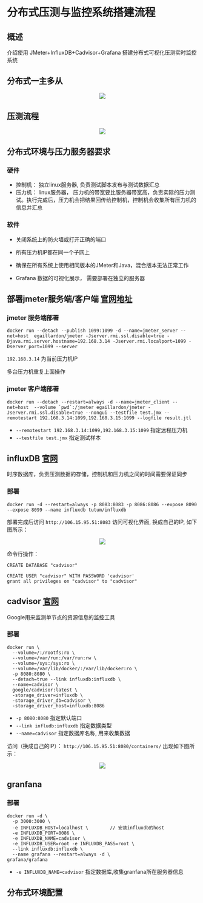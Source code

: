 # 分布式压测与监控系统搭建流程

## 概述

介绍使用 JMeter+InfluxDB+Cadvisor+Grafana 搭建分布式可视化压测实时监控系统

## 分布式一主多从

<p align='center'>
<img src='https://jmeter.apache.org/images/screenshots/distributed-jmeter.svg'>
</p>

## 压测流程

<p align='center'>
<img src='https://jmeter.apache.org/images/screenshots/distributed-names.svg'>
</p>


## 分布式环境与压力服务器要求

### 硬件

- 控制机： 独立linux服务器, 负责测试脚本发布与测试数据汇总
- 压力机： linux服务器， 压力机的带宽要比服务器带宽高，负责实际的压力测试。执行完成后，压力机会把结果回传给控制机，控制机会收集所有压力机的信息并汇总


### 软件

- 关闭系统上的防火墙或打开正确的端口
- 所有压力机IP都在同一个子网上
- 确保在所有系统上使用相同版本的JMeter和Java，混合版本无法正常工作


- Grafana 数据的可视化展示， 需要部署在独立的服务器

## 部署jmeter服务端/客户端  [官网地址](https://jmeter.apache.org/download_jmeter.cgi)

### jmeter 服务端部署

```
docker run --detach --publish 1099:1099 -d --name=jmeter_server --net=host  egaillardon/jmeter -Jserver.rmi.ssl.disable=true -Djava.rmi.server.hostname=192.168.3.14 -Jserver.rmi.localport=1099 -Dserver_port=1099 --server
```

`192.168.3.14` 为当前压力机IP

多台压力机重复上面操作

### jmeter 客户端部署

```
docker run --detach --restart=always -d --name=jmeter_client --net=host  --volume `pwd`:/jmeter egaillardon/jmeter -Jserver.rmi.ssl.disable=true --nongui --testfile test.jmx --remotestart 192.168.3.14:1099,192.168.3.15:1099 --logfile result.jtl
```

- `--remotestart 192.168.3.14:1099,192.168.3.15:1099`   指定远程压力机
- `--testfile test.jmx`  指定测试样本

## influxDB  [官网](https://www.influxdata.com/)

时序数据库，负责压测数据的存储，控制机和压力机之间的时间需要保证同步

### 部署

```
docker run -d --restart=always -p 8083:8083 -p 8086:8086 --expose 8090 --expose 8099 --name influxdb tutum/influxdb
```

部署完成后访问 `http://106.15.95.51:8083`  访问可视化界面, 换成自己的IP, 如下图所示：

<p align='center'>
<img src='https://github.com/w1991668899/blog/blob/master/image/monitoring/bbbb2332.png'>
</p>

命令行操作：

```
CREATE DATABASE "cadvisor"
```

```
CREATE USER "cadvisor" WITH PASSWORD 'cadvisor'
grant all privileges on "cadvisor" to "cadvisor"
```

## cadvisor  [官网](https://github.com/google/cadvisor)

Google用来监测单节点的资源信息的监控工具

### 部署

```
docker run \
  --volume=/:/rootfs:ro \
  --volume=/var/run:/var/run:rw \
  --volume=/sys:/sys:ro \
  --volume=/var/lib/docker/:/var/lib/docker:ro \
  -p 8080:8080 \
  --detach=true --link influxdb:influxdb \
  --name=cadvisor \
  google/cadvisor:latest \
  -storage_driver=influxdb \
  -storage_driver_db=cadvisor \
  -storage_driver_host=influxdb:8086
```

- `-p 8080:8080` 指定默认端口
- `--link infludb:influxdb` 指定数据类型
- `--name=cadvisor` 指定数据库名称, 用来收集数据


访问（换成自己的IP）： `http://106.15.95.51:8080/containers/`  出现如下图所示：

<p align='center'>
<img src='https://github.com/w1991668899/blog/blob/master/image/monitoring/aa213213.png'>
</p>

## granfana  

### 部署

```
docker run -d \
  -p 3000:3000 \
  -e INFLUXDB_HOST=localhost \        // 安装influxdb的host
  -e INFLUXDB_PORT=8086 \
  -e INFLUXDB_NAME=cadvisor \
  -e INFLUXDB_USER=root -e INFLUXDB_PASS=root \
  --link influxdb:influxdb \
  --name grafana --restart=always -d \
grafana/grafana
```

- `-e INFLUXDB_NAME=cadvisor` 指定数据库,收集granfana所在服务器信息

## 分布式环境配置







